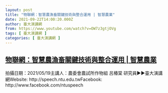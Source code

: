 ```yaml
---
layout: post
title: "物聯網：智慧農漁畜關鍵技術與整合運用 | 智慧農業"
date: 2021-09-22T14:00:20.000Z
author: 臺大演講網
from: https://www.youtube.com/watch?v=OW7z3gtjOVg
tags: [ 臺大演講網 ]
categories: [ 臺大演講網 ]
---
```

<!--1632319220000-->
[物聯網：智慧農漁畜關鍵技術與整合運用 | 智慧農業](https://www.youtube.com/watch?v=OW7z3gtjOVg)
------

<div>
拍攝日期：2021/05/19主講人：農委會農試所作物組 呂椿棠 研究員►►臺大演講網Website: http://speech.ntu.edu.twFacebook: http://www.facebook.com/ntuspeech
</div>

